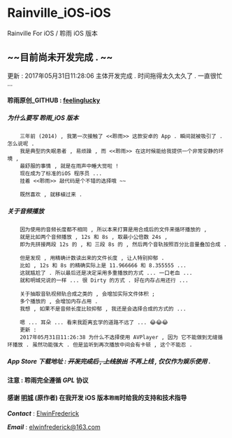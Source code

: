 # Rainville_iOS-iOS
Rainville For iOS /  聆雨 iOS 版本

## ~~目前尚未开发完成 . ~~
更新 : 2017年05月31日11:28:06 主体开发完成 . 时间拖得太久太久了 . 一直很忙 ... 

#### 聆雨原创_GITHUB : [feelinglucky](https://github.com/feelinglucky/Rainville/)

##### 为什么要写 聆雨_iOS 版本

		三年前 (2014) , 我第一次接触了 <<聆雨>> 这款安卓的 App . 瞬间就被吸引了 . 怎么说呢 .
		我是典型的失眠患者 , 易烦躁 , 而 <<聆雨>> 在这时候能给我提供一个非常安静的环境 ,
		最舒服的事情 , 就是在雨声中睡大觉啦 !
		现在成为了标准的iOS 程序员 ... 
		挂着 <<聆雨>> 敲代码是个不错的选择哦 ~~
		
		既然喜欢 , 就移植过来 .
		
##### 关于音频播放
	
		因为使用的音频长度都不相同 , 所以本来打算是用合成后的文件来循环播放的 , 
		就是比如两个音频播放 , 12s 和 8s , 取最小公倍数 24s , 
		即为先拼接两段 12s 的 , 和 三段 8s 的 , 然后两个音轨按照百分比音量叠加合成 . 
		 
		但是发现 , 用精确计数读出来的文件长度 , 让人特别抑郁 . 
		比如 , 12s 和 8s 的精确实际上是 11.966666 和 8.355555 ... 
		这就尴尬了 . 所以最后还是决定采用多重播放的方式 ... 一口老血 ... 
		就和明城兄说的一样 ... 很 Dirty 的方式 . 好在内存占用还行 ... 
		
		关于抽取音轨视频轨合成之类的 , 会增加实际文件体积 ;
		多个播放的 , 会增加内存占用 . 
		我想 , 如果不是音频长度比较抑郁 , 我还是会选择合成的方式的 ... 
		
		嗯 ... 耳朵 ... 看来我距离玄学的道路不远了 ... 😂😂😂
		更新 : 
		2017年05月31日11:26:38 为什么不选择使用 AVPlayer , 因为 它不能做到无缝循环播放 . 虽然功能强大 . 但是监听到再次播放中间会有卡顿 , 这个不能忍 . 

##### App Store 下载地址 : ~~开发完成后 , 上线放出~~ 不再上线 , 仅仅作为娱乐使用 . 

#### 注意 : 聆雨完全遵循 __*GPL*__ 协议

#### 感谢 [明城](http://www.gracecode.com) (原作者) 在我开发 iOS 版本`聆雨`时给我的支持和技术指导 

__*Contact*__ : [ElwinFrederick](elwinfrederick@163.com) 

__*Email*__ : <elwinfrederick@163.com>